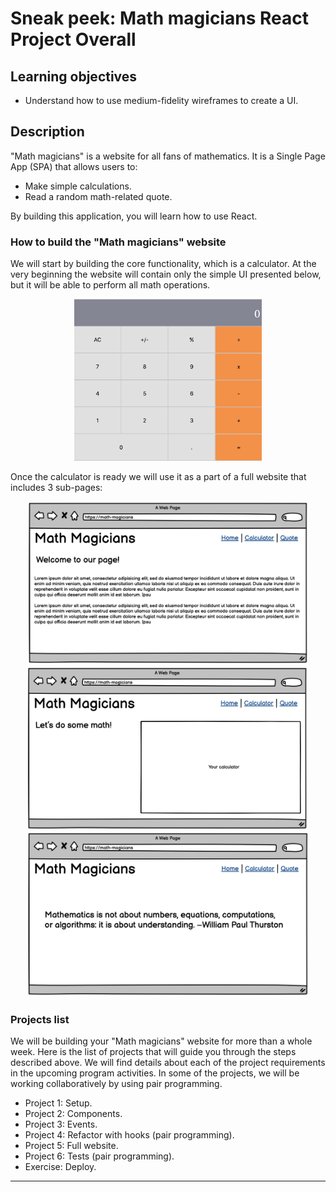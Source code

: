 # Sneak peek: Math magicians React Project Overall

## Learning objectives
- Understand how to use medium-fidelity wireframes to create a UI.


## Description

"Math magicians" is a website for all fans of mathematics. It is a Single Page App (SPA) that allows users to:
- Make simple calculations.
- Read a random math-related quote.

By building this application, you will learn how to use React.

### How to build the "Math magicians" website

We will start by building the core functionality, which is a calculator. At the very beginning the website will contain only the simple UI presented below, but it will be able to perform all math operations. 

<p align="center">
  <img src="./images/calculator.png" alt="Calculator" width="300px" />
</p>

Once the calculator is ready we will use it as a part of a full website that includes 3 sub-pages:

<p align="center">
  <img src="./images/math_magicians_home.png" alt="Core elements" width="450px"  />
  <img src="./images/math_magicians_calculator.png" alt="Core elements" width="450px"  />
  <img src="./images/math_magicians_quote.png" alt="Core elements" width="450px"  />
</p>

### Projects list

We will be building your "Math magicians" website for more than a whole week. Here is the list of projects that will guide you through the steps described above. We will find details about each of the project requirements in the upcoming program activities. In some of the projects, we will be working collaboratively by using pair programming.

- Project 1: Setup.
- Project 2: Components.
- Project 3: Events.
- Project 4: Refactor with hooks (pair programming).
- Project 5: Full website.
- Project 6: Tests (pair programming).
- Exercise: Deploy.

------
